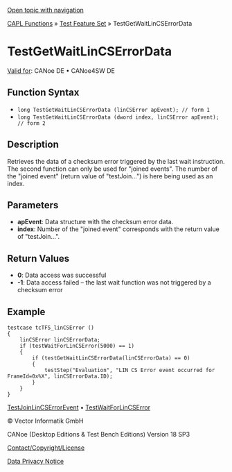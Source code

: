 [Open topic with navigation](../../../../../CANoeDEFamily.htm#Topics/CAPLFunctions/Test/Functions/CAPLfunctionTestGetWaitLinCsErrData.md)

[CAPL Functions](../../CAPLfunctions.md) » [Test Feature Set](../CAPLfunctionsTFSOverview.md) » TestGetWaitLinCSErrorData

# TestGetWaitLinCSErrorData

[Valid for](../../../Shared/FeatureAvailability.md):  CANoe DE • CANoe4SW DE

## Function Syntax

- `long TestGetWaitLinCSErrorData (linCSError apEvent); // form 1`
- `long TestGetWaitLinCSErrorData (dword index, linCSError apEvent); // form 2`

## Description

Retrieves the data of a checksum error triggered by the last wait instruction. The second function can only be used for "joined events". The number of the "joined event" (return value of "testJoin...") is here being used as an index.

## Parameters

- **apEvent**: Data structure with the checksum error data.
- **index**: Number of the "joined event" corresponds with the return value of "testJoin...".

## Return Values

- **0**: Data access was successful
- **-1**: Data access failed – the last wait function was not triggered by a checksum error

## Example

```plaintext
testcase tcTFS_linCSError ()
{
    linCSError linCSErrorData;
    if (testWaitForLinCSError(5000) == 1)
    {
        if (testGetWaitLinCSErrorData(linCSErrorData) == 0)
        {
            testStep("Evaluation", "LIN CS Error event occurred for FrameId=0x%X", linCSErrorData.ID);
        }
    }
}
```

[TestJoinLinCSErrorEvent](CAPLfunctionTestJoinLinCsErrorEvent.md) • [TestWaitForLinCSError](CAPLfunctionTestWaitForLinCsError.md)

© Vector Informatik GmbH

CANoe (Desktop Editions & Test Bench Editions) Version 18 SP3

[Contact/Copyright/License](../../../Shared/ContactCopyrightLicense.md)

[Data Privacy Notice](https://www.vector.com/int/en/company/get-info/privacy-policy/)
